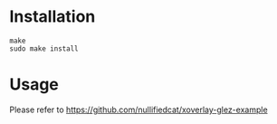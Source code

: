# Installation

```
make
sudo make install
```

# Usage

Please refer to https://github.com/nullifiedcat/xoverlay-glez-example